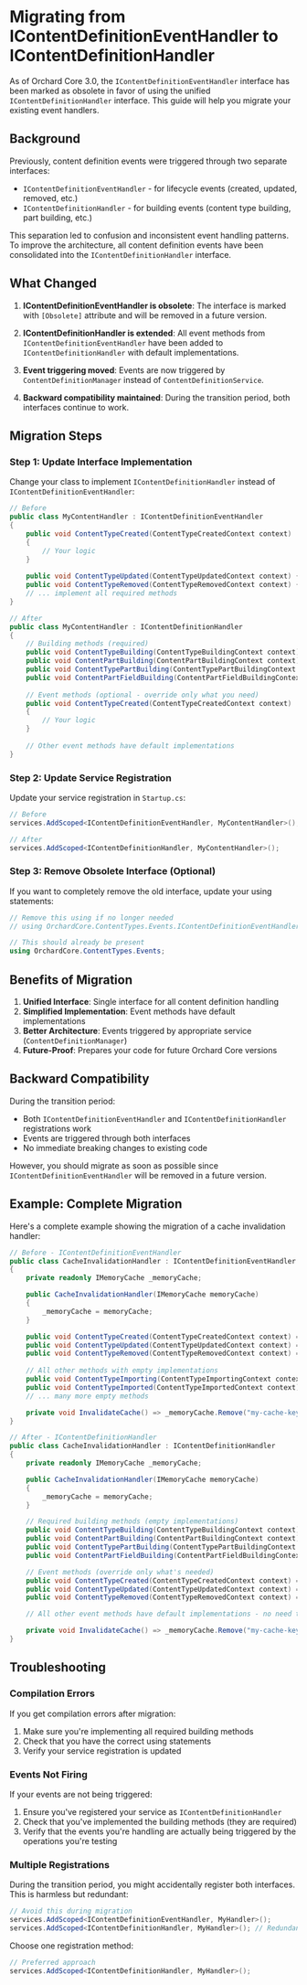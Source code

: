 # Migrating from IContentDefinitionEventHandler to IContentDefinitionHandler

As of Orchard Core 3.0, the `IContentDefinitionEventHandler` interface has been marked as obsolete in favor of using the unified `IContentDefinitionHandler` interface. This guide will help you migrate your existing event handlers.

## Background

Previously, content definition events were triggered through two separate interfaces:

- `IContentDefinitionEventHandler` - for lifecycle events (created, updated, removed, etc.)
- `IContentDefinitionHandler` - for building events (content type building, part building, etc.)

This separation led to confusion and inconsistent event handling patterns. To improve the architecture, all content definition events have been consolidated into the `IContentDefinitionHandler` interface.

## What Changed

1. **IContentDefinitionEventHandler is obsolete**: The interface is marked with `[Obsolete]` attribute and will be removed in a future version.

2. **IContentDefinitionHandler is extended**: All event methods from `IContentDefinitionEventHandler` have been added to `IContentDefinitionHandler` with default implementations.

3. **Event triggering moved**: Events are now triggered by `ContentDefinitionManager` instead of `ContentDefinitionService`.

4. **Backward compatibility maintained**: During the transition period, both interfaces continue to work.

## Migration Steps

### Step 1: Update Interface Implementation

Change your class to implement `IContentDefinitionHandler` instead of `IContentDefinitionEventHandler`:

```csharp
// Before
public class MyContentHandler : IContentDefinitionEventHandler
{
    public void ContentTypeCreated(ContentTypeCreatedContext context) 
    {
        // Your logic
    }
    
    public void ContentTypeUpdated(ContentTypeUpdatedContext context) { }
    public void ContentTypeRemoved(ContentTypeRemovedContext context) { }
    // ... implement all required methods
}

// After
public class MyContentHandler : IContentDefinitionHandler
{
    // Building methods (required)
    public void ContentTypeBuilding(ContentTypeBuildingContext context) { }
    public void ContentPartBuilding(ContentPartBuildingContext context) { }
    public void ContentTypePartBuilding(ContentTypePartBuildingContext context) { }
    public void ContentPartFieldBuilding(ContentPartFieldBuildingContext context) { }
    
    // Event methods (optional - override only what you need)
    public void ContentTypeCreated(ContentTypeCreatedContext context) 
    {
        // Your logic
    }
    
    // Other event methods have default implementations
}
```

### Step 2: Update Service Registration

Update your service registration in `Startup.cs`:

```csharp
// Before
services.AddScoped<IContentDefinitionEventHandler, MyContentHandler>();

// After
services.AddScoped<IContentDefinitionHandler, MyContentHandler>();
```

### Step 3: Remove Obsolete Interface (Optional)

If you want to completely remove the old interface, update your using statements:

```csharp
// Remove this using if no longer needed
// using OrchardCore.ContentTypes.Events.IContentDefinitionEventHandler;

// This should already be present
using OrchardCore.ContentTypes.Events;
```

## Benefits of Migration

1. **Unified Interface**: Single interface for all content definition handling
2. **Simplified Implementation**: Event methods have default implementations
3. **Better Architecture**: Events triggered by appropriate service (`ContentDefinitionManager`)
4. **Future-Proof**: Prepares your code for future Orchard Core versions

## Backward Compatibility

During the transition period:

- Both `IContentDefinitionEventHandler` and `IContentDefinitionHandler` registrations work
- Events are triggered through both interfaces
- No immediate breaking changes to existing code

However, you should migrate as soon as possible since `IContentDefinitionEventHandler` will be removed in a future version.

## Example: Complete Migration

Here's a complete example showing the migration of a cache invalidation handler:

```csharp
// Before - IContentDefinitionEventHandler
public class CacheInvalidationHandler : IContentDefinitionEventHandler
{
    private readonly IMemoryCache _memoryCache;

    public CacheInvalidationHandler(IMemoryCache memoryCache)
    {
        _memoryCache = memoryCache;
    }

    public void ContentTypeCreated(ContentTypeCreatedContext context) => InvalidateCache();
    public void ContentTypeUpdated(ContentTypeUpdatedContext context) => InvalidateCache();
    public void ContentTypeRemoved(ContentTypeRemovedContext context) => InvalidateCache();
    
    // All other methods with empty implementations
    public void ContentTypeImporting(ContentTypeImportingContext context) { }
    public void ContentTypeImported(ContentTypeImportedContext context) { }
    // ... many more empty methods

    private void InvalidateCache() => _memoryCache.Remove("my-cache-key");
}

// After - IContentDefinitionHandler
public class CacheInvalidationHandler : IContentDefinitionHandler
{
    private readonly IMemoryCache _memoryCache;

    public CacheInvalidationHandler(IMemoryCache memoryCache)
    {
        _memoryCache = memoryCache;
    }

    // Required building methods (empty implementations)
    public void ContentTypeBuilding(ContentTypeBuildingContext context) { }
    public void ContentPartBuilding(ContentPartBuildingContext context) { }
    public void ContentTypePartBuilding(ContentTypePartBuildingContext context) { }
    public void ContentPartFieldBuilding(ContentPartFieldBuildingContext context) { }

    // Event methods (override only what's needed)
    public void ContentTypeCreated(ContentTypeCreatedContext context) => InvalidateCache();
    public void ContentTypeUpdated(ContentTypeUpdatedContext context) => InvalidateCache();
    public void ContentTypeRemoved(ContentTypeRemovedContext context) => InvalidateCache();

    // All other event methods have default implementations - no need to implement them!

    private void InvalidateCache() => _memoryCache.Remove("my-cache-key");
}
```

## Troubleshooting

### Compilation Errors

If you get compilation errors after migration:

1. Make sure you're implementing all required building methods
2. Check that you have the correct using statements
3. Verify your service registration is updated

### Events Not Firing

If your events are not being triggered:

1. Ensure you've registered your service as `IContentDefinitionHandler`
2. Check that you've implemented the building methods (they are required)
3. Verify that the events you're handling are actually being triggered by the operations you're testing

### Multiple Registrations

During the transition period, you might accidentally register both interfaces. This is harmless but redundant:

```csharp
// Avoid this during migration
services.AddScoped<IContentDefinitionEventHandler, MyHandler>();
services.AddScoped<IContentDefinitionHandler, MyHandler>(); // Redundant
```

Choose one registration method:

```csharp
// Preferred approach
services.AddScoped<IContentDefinitionHandler, MyHandler>();
```
